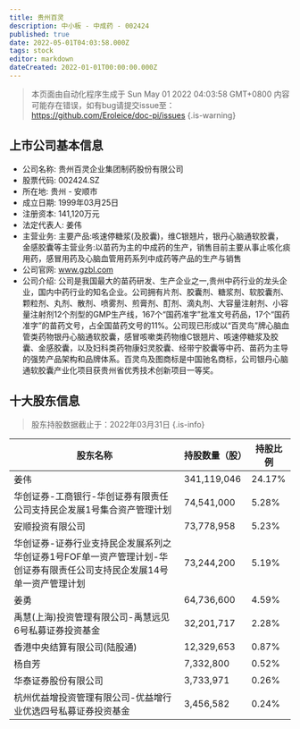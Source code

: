 ```yaml
---
title: 贵州百灵
description: 中小板 - 中成药 - 002424
published: true
date: 2022-05-01T04:03:58.000Z
tags: stock
editor: markdown
dateCreated: 2022-01-01T00:00:00.000Z
---
```


> 本页面由自动化程序生成于 Sun May 01 2022 04:03:58 GMT+0800
> 内容可能存在错误，如有bug请提交issue至：https://github.com/Eroleice/doc-pi/issues
{.is-warning}

## 上市公司基本信息
- 公司名称: 贵州百灵企业集团制药股份有限公司
- 股票代码: 002424.SZ
- 所在地: 贵州 - 安顺市
- 成立日期: 1999年03月25日
- 注册资本: 141,120万元
- 法定代表人: 姜伟
- 主营业务: 主要产品:咳速停糖浆(及胶囊)，维C银翘片，银丹心脑通软胶囊，金感胶囊等主营业务:以苗药为主的中成药的生产，销售目前主要从事止咳化痰用药，感冒用药及心脑血管用药系列中成药等产品的生产与销售
- 公司官网: www.gzbl.com
- 公司介绍: 公司是我国最大的苗药研发、生产企业之一,贵州中药行业的龙头企业，国内中药行业的知名企业。公司拥有片剂、胶囊剂、糖浆剂、软胶囊剂、颗粒剂、丸剂、散剂、喷雾剂、煎膏剂、酊剂、滴丸剂、大容量注射剂、小容量注射剂12个剂型的GMP生产线，167个“国药准字”批准文号药品，17个“国药准字”的苗药文号，占全国苗药文号的11%。公司现已形成以“百灵鸟”牌心脑血管类药物银丹心脑通软胶囊，感冒咳嗽类药物维C银翘片、咳速停糖浆及胶囊、金感胶囊，以及妇科类药物康妇灵胶囊、经带宁胶囊等中药、苗药为主导的强势产品架构和品牌体系。百灵鸟及图商标是中国驰名商标，公司银丹心脑通软胶囊产业化项目获贵州省优秀技术创新项目一等奖。


## 十大股东信息
> 股东持股数据截止于：2022年03月31日
{.is-info}

| 股东名称 | 持股数量（股） | 持股比例 |
| --- | --- | --- |
| 姜伟 | 341,119,046 | 24.17% |
| 华创证券-工商银行-华创证券有限责任公司支持民企发展1号集合资产管理计划 | 74,541,000 | 5.28% |
| 安顺投资有限公司 | 73,778,958 | 5.23% |
| 华创证券-证券行业支持民企发展系列之华创证券1号FOF单一资产管理计划-华创证券有限责任公司支持民企发展14号单一资产管理计划 | 73,244,200 | 5.19% |
| 姜勇 | 64,736,600 | 4.59% |
| 禹慧(上海)投资管理有限公司-禹慧远见6号私募证券投资基金 | 32,201,717 | 2.28% |
| 香港中央结算有限公司(陆股通) | 12,329,653 | 0.87% |
| 杨自芳 | 7,332,800 | 0.52% |
| 华泰证券股份有限公司 | 3,733,971 | 0.26% |
| 杭州优益增投资管理有限公司-优益增行业优选四号私募证券投资基金 | 3,456,582 | 0.24% |




